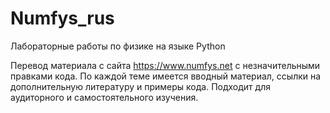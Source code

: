 # Numfys_rus
Лабораторные работы по физике на языке Python

Перевод материала с сайта https://www.numfys.net с незначительными правками кода. По каждой теме имеется вводный материал, ссылки на дополнительную литературу и примеры кода. Подходит для аудиторного и самостоятельного изучения.
